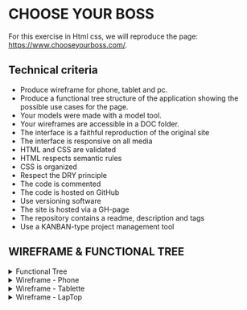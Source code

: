 # CHOOSE YOUR BOSS

For this exercise in Html css, we will reproduce the page: https://www.chooseyourboss.com/. 

## Technical criteria

* Produce wireframe for phone, tablet and pc.
* Produce a functional tree structure of the application showing the possible use cases for the page.
* Your models were made with a model tool.
* Your wireframes are accessible in a DOC folder.
* The interface is a faithful reproduction of the original site
* The interface is responsive on all media
* HTML and CSS are validated
* HTML respects semantic rules
* CSS is organized
* Respect the DRY principle
* The code is commented
* The code is hosted on GitHub
* Use versioning software
* The site is hosted via a GH-page
* The repository contains a readme, description and tags
* Use a KANBAN-type project management tool

## WIREFRAME & FUNCTIONAL TREE

<details>
<summary>Functional Tree</summary>
<img src="Wireframe_Layout/functional_tree.jpg" alt="functional_tree" style="height: 100px; width:100px;"/>
</details>

<details>
<summary>Wireframe - Phone</summary>
<img src="Wireframe_Layout/iPhone X-XS-11 Pro – 1.jpg" lt="phone-wireframe" style="height: 100px; width:100px;"/>
</details>
<details>
<summary>Wireframe - Tablette</summary>
<img src="Wireframe_Layout/iPad – 1.jpg" alt="tablette-wireframe" style="height: 100px; width:100px;"/>
</details>
<details>
<summary>Wireframe - LapTop</summary>
<img src="Wireframe_Layout/Web 1280 – 1.jpg" alt="laptop-wireframe" style="height: 100px; width:100px;"/>
</details>
